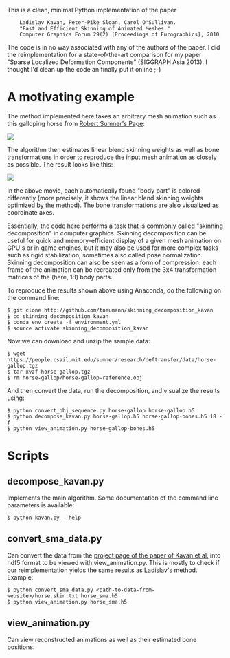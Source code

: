 
This is a clean, minimal Python implementation of the paper

        Ladislav Kavan, Peter-Pike Sloan, Carol O'Sullivan.
        "Fast and Efficient Skinning of Animated Meshes."
        Computer Graphics Forum 29(2) [Proceedings of Eurographics], 2010

The code is in no way associated with any of the authors of the paper. I did the reimplementation for a state-of-the-art comparison for my paper "Sparse Localized Deformation Components" (SIGGRAPH Asia 2013). I thought I'd clean up the code an finally put it online ;-)

# A motivating example

The method implemented here takes an arbitrary mesh animation such as this galloping horse from [Robert Sumner's Page](https://people.csail.mit.edu/sumner/research/deftransfer/data.html):

![](horse_input.gif) 

The algorithm then estimates linear blend skinning weights as well as bone transformations in order to reproduce the input mesh animation as closely as possible. The result looks like this:

![](horse_output.gif)

In the above movie, each automatically found "body part" is colored differently (more precisely, it shows the linear blend skinning weights optimized by the method). The bone transformations are also visualized as coordinate axes. 

Essentially, the code here performs a task that is commonly called "skinning decomposition" in computer graphics. Skinning decomposition can be useful for quick and memory-efficient display of a given mesh animation on GPU's or in game engines, but it may also be used for more complex tasks such as rigid stabilization, sometimes also called pose normalization. Skinning decomposition can also be seen as a form of compression: each frame of the animation can be recreated only from the 3x4 transformation matrices of the (here, 18) body parts. 

To reproduce the results shown above using Anaconda, do the following on the command line:
```
$ git clone http://github.com/tneumann/skinning_decomposition_kavan
$ cd skinning_decomposition_kavan
$ conda env create -f environment.yml
$ source activate skinning_decomposition_kavan
```
Now we can download and unzip the sample data:
```
$ wget https://people.csail.mit.edu/sumner/research/deftransfer/data/horse-gallop.tgz
$ tar xvzf horse-gallop.tgz
$ rm horse-gallop/horse-gallop-reference.obj
```
And then convert the data, run the decomposition, and visualize the results using:
```
$ python convert_obj_sequence.py horse-gallop horse-gallop.h5 
$ python decompose_kavan.py horse-gallop.h5 horse-gallop-bones.h5 18 -f
$ python view_animation.py horse-gallop-bones.h5
```

# Scripts

## decompose_kavan.py

Implements the main algorithm. Some documentation of the command line parameters is available:
```
$ python kavan.py --help
```

## convert_sma_data.py

Can convert the data from the 
[project page of the paper of Kavan et al.](https://www.cs.utah.edu/~ladislav/kavan10fast/kavan10fast.html)
into hdf5 format to be viewed with view_animation.py.
This is mostly to check if our reimplementation yields the same results as Ladislav's method.
Example:
```
$ python convert_sma_data.py <path-to-data-from-website>/horse.skin.txt horse_sma.h5
$ python view_animation.py horse_sma.h5
```

## view_animation.py

Can view reconstructed animations as well as their estimated bone positions.
